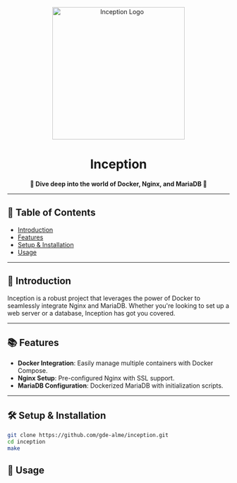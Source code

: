 <p align="center">
  <img src="https://media.makeameme.org/created/the-simulation-environment.jpg" alt="Inception Logo" width="300">
</p>

<h1 align="center">Inception</h1>

<p align="center">
  <strong>🚀 Dive deep into the world of Docker, Nginx, and MariaDB 🚀</strong>
</p>

---

## 📖 Table of Contents

- [Introduction](#-introduction)
- [Features](#-features)
- [Setup & Installation](#-setup--installation)
- [Usage](#-usage)

---

##  📢  Introduction

Inception is a robust project that leverages the power of Docker to seamlessly integrate Nginx and MariaDB. Whether you're looking to set up a web server or a database, Inception has got you covered.

---

## 📚  Features

- **Docker Integration**: Easily manage multiple containers with Docker Compose.
- **Nginx Setup**: Pre-configured Nginx with SSL support.
- **MariaDB Configuration**: Dockerized MariaDB with initialization scripts.

---

## 🛠  Setup & Installation

   ```bash
   git clone https://github.com/gde-alme/inception.git
   cd inception 
   make
   ```

## 🧪  Usage
